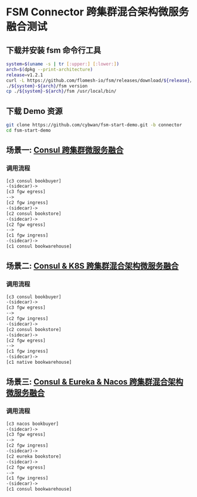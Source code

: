 

# FSM Connector 跨集群混合架构微服务融合测试

## 下载并安装 fsm 命令行工具

```bash
system=$(uname -s | tr [:upper:] [:lower:])
arch=$(dpkg --print-architecture)
release=v1.2.1
curl -L https://github.com/flomesh-io/fsm/releases/download/${release}/fsm-${release}-${system}-${arch}.tar.gz | tar -vxzf -
./${system}-${arch}/fsm version
cp ./${system}-${arch}/fsm /usr/local/bin/
```

## 下载 Demo 资源

```bash
git clone https://github.com/cybwan/fsm-start-demo.git -b connector
cd fsm-start-demo
```

## 场景一: [Consul 跨集群微服务融合](scenarios.1.md)

### **调用流程**

```html
[c3 consul bookbuyer]
-(sidecar)->
[c3 fgw egress]
-->
[c2 fgw ingress]
-(sidecar)->
[c2 consul bookstore]
-(sidecar)->
[c2 fgw egress]
-->
[c1 fgw ingress]
-(sidecar)->
[c1 consul bookwarehouse]
```

## 场景二: [Consul & K8S 跨集群混合架构微服务融合](scenarios.2.md)

### **调用流程**

```html
[c3 consul bookbuyer]
-(sidecar)->
[c3 fgw egress]
-->
[c2 fgw ingress]
-(sidecar)->
[c2 consul bookstore]
-(sidecar)->
[c2 fgw egress]
-->
[c1 fgw ingress]
-(sidecar)->
[c1 native bookwarehouse]
```

## 场景三: [Consul & Eureka & Nacos 跨集群混合架构微服务融合](scenarios.3.md)

### **调用流程**

```html
[c3 nacos bookbuyer]
-(sidecar)->
[c3 fgw egress]
-->
[c2 fgw ingress]
-(sidecar)->
[c2 eureka bookstore]
-(sidecar)->
[c2 fgw egress]
-->
[c1 fgw ingress]
-(sidecar)->
[c1 consul bookwarehouse]
```
